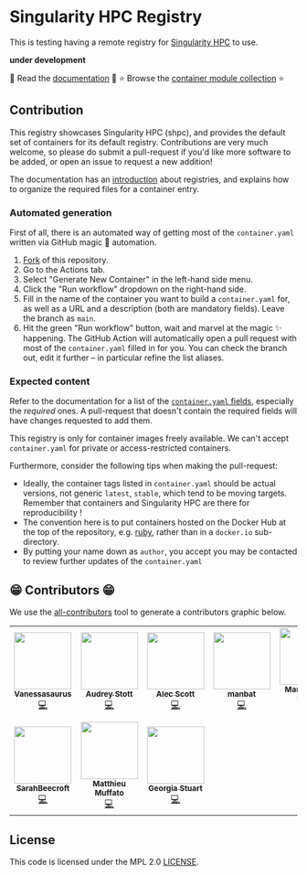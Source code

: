 # Singularity HPC Registry

This is testing having a remote registry for [Singularity HPC](https://github.com/singularityhub/singularity-hpc) to use.

**under development**

📖️ Read the [documentation](https://singularity-hpc.readthedocs.io/en/latest/) 📖️
⭐️ Browse the [container module collection](https://singularityhub.github.io/shpc-registry/) ⭐️

## Contribution

This registry showcases Singularity HPC (shpc), and provides the default set of containers for its default registry.
Contributions are very much welcome, so please do submit a pull-request if you'd like more software to be added, or open an issue to request a new addition!

The documentation has an [introduction](https://singularity-hpc.readthedocs.io/en/latest/getting_started/developer-guide.html#writing-registry-entries) about registries, and explains how to organize the required files for a container entry.

### Automated generation

First of all, there is an automated way of getting most of the `container.yaml` written via GitHub magic 🎩 automation.

1. [Fork](https://docs.github.com/en/get-started/quickstart/fork-a-repo) of this repository.
2. Go to the Actions tab.
3. Select "Generate New Container" in the left-hand side menu.
4. Click the "Run workflow" dropdown on the right-hand side.
5. Fill in the name of the container you want to build a `container.yaml` for, as well as a URL and a description (both are mandatory fields). Leave the branch as `main`.
6. Hit the green "Run workflow" button, wait and marvel at the magic :sparkles: happening. The GitHub Action will automatically open a pull request with most of the `container.yaml` filled in for you. You can check the branch out, edit it further – in particular refine the list aliases.

### Expected content

Refer to the documentation for a list of the [`container.yaml` fields](https://singularity-hpc.readthedocs.io/en/latest/getting_started/developer-guide.html#registry-yaml-fields), especially the _required_ ones.
A pull-request that doesn't contain the required fields will have changes requested to add them.

This registry is only for container images freely available. We can't accept `container.yaml` for private or access-restricted containers.

Furthermore, consider the following tips when making the pull-request:

- Ideally, the container tags listed in `container.yaml` should be actual versions, not generic `latest`, `stable`, which tend to be moving targets. Remember that containers and Singularity HPC are there for reproducibility !
- The convention here is to put containers hosted on the Docker Hub at the top of the repository, e.g. [ruby](https://github.com/singularityhub/shpc-registry/tree/main/ruby), rather than in a `docker.io` sub-directory.
- By putting your name down as `author`, you accept you may be contacted to review further updates of the `container.yaml`

## 😁️ Contributors 😁️

We use the [all-contributors](https://github.com/all-contributors/all-contributors)
tool to generate a contributors graphic below.

<!-- ALL-CONTRIBUTORS-LIST:START - Do not remove or modify this section -->
<!-- prettier-ignore-start -->
<!-- markdownlint-disable -->
<table>
  <tr>
    <td align="center"><a href="https://vsoch.github.io"><img src="https://avatars.githubusercontent.com/u/814322?v=4?s=100" width="100px;" alt=""/><br /><sub><b>Vanessasaurus</b></sub></a><br /><a href="https://github.com/singularityhub/shpc-registry/commits?author=vsoch" title="Code">💻</a></td>
    <td align="center"><a href="https://github.com/audreystott"><img src="https://avatars.githubusercontent.com/u/43943628?v=4?s=100" width="100px;" alt=""/><br /><sub><b>Audrey Stott</b></sub></a><br /><a href="https://github.com/singularityhub/shpc-registry/commits?author=audreystott" title="Code">💻</a></td>
    <td align="center"><a href="alecbcs.com"><img src="https://avatars.githubusercontent.com/u/19558067?v=4?s=100" width="100px;" alt=""/><br /><sub><b>Alec Scott</b></sub></a><br /><a href="https://github.com/singularityhub/shpc-registry/commits?author=alecbcs" title="Code">💻</a></td>
    <td align="center"><a href="https://github.com/manbat"><img src="https://avatars.githubusercontent.com/u/41646490?v=4?s=100" width="100px;" alt=""/><br /><sub><b>manbat</b></sub></a><br /><a href="https://github.com/singularityhub/shpc-registry/commits?author=manbat" title="Code">💻</a></td>
    <td align="center"><a href="https://github.com/marcodelapierre"><img src="https://avatars.githubusercontent.com/u/16972180?v=4?s=100" width="100px;" alt=""/><br /><sub><b>Marco De La Pierre</b></sub></a><br /><a href="https://github.com/singularityhub/shpc-registry/commits?author=marcodelapierre" title="Code">💻</a></td>
    <td align="center"><a href="http://surak.wordpress.com"><img src="https://avatars.githubusercontent.com/u/878399?v=4?s=100" width="100px;" alt=""/><br /><sub><b>Alexandre Strube</b></sub></a><br /><a href="https://github.com/singularityhub/shpc-registry/commits?author=surak" title="Code">💻</a></td>
    <td align="center"><a href="https://github.com/xdelaruelle"><img src="https://avatars.githubusercontent.com/u/4928853?v=4?s=100" width="100px;" alt=""/><br /><sub><b>Xavier Delaruelle</b></sub></a><br /><a href="https://github.com/singularityhub/shpc-registry/commits?author=xdelaruelle" title="Code">💻</a></td>
  </tr>
  <tr>
    <td align="center"><a href="https://github.com/SarahBeecroft"><img src="https://avatars.githubusercontent.com/u/16343767?v=4?s=100" width="100px;" alt=""/><br /><sub><b>SarahBeecroft</b></sub></a><br /><a href="https://github.com/singularityhub/shpc-registry/commits?author=SarahBeecroft" title="Code">💻</a></td>
    <td align="center"><a href="https://muffato.github.io"><img src="https://avatars.githubusercontent.com/u/623458?v=4?s=100" width="100px;" alt=""/><br /><sub><b>Matthieu Muffato</b></sub></a><br /><a href="https://github.com/singularityhub/shpc-registry/commits?author=muffato" title="Code">💻</a></td>
    <td align="center"><a href="https://github.com/georgiastuart"><img src="https://avatars.githubusercontent.com/u/8276147?v=4?s=100" width="100px;" alt=""/><br /><sub><b>Georgia Stuart</b></sub></a><br /><a href="https://github.com/singularityhub/shpc-registry/commits?author=georgiastuart" title="Code">💻</a></td>
  </tr>
</table>

<!-- markdownlint-restore -->
<!-- prettier-ignore-end -->

<!-- ALL-CONTRIBUTORS-LIST:END -->


## License

This code is licensed under the MPL 2.0 [LICENSE](LICENSE).
